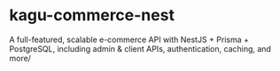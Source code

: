 # kagu-commerce-nest
A full-featured, scalable e-commerce API with NestJS + Prisma + PostgreSQL, including admin &amp; client APIs, authentication, caching, and more/
